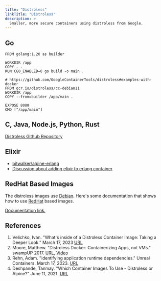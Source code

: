 ```yaml
---
title: "Distroless"
linkTitle: "Distroless"
description: >
  Smaller, more secure containers using distroless from Google.
---
```

<!-- date: 2023-03-17T00:12:00-05:00 -->

## Go

```docker
FROM golang:1.20 as builder

WORKDIR /app
COPY . .
RUN CGO_ENABLED=0 go build -o main .

# https://github.com/GoogleContainerTools/distroless#examples-with-docker
FROM gcr.io/distroless/cc-debian11
WORKDIR /app
COPY --from=builder /app/main .

EXPOSE 8080
CMD ["/app/main"]
```

## C, Java, Node.js, Python, Rust

[Distroless Github Repository](https://github.com/GoogleContainerTools/distroless#examples-with-docker)

## Elixir

- [bitwalker/alpine-erlang](https://github.com/bitwalker/alpine-erlang)
- [Discussion about adding elixir to erlang container](https://elixirforum.com/t/smallest-docker-container-with-elixir-app/6975)

## RedHat Based Images

The distroless images use [Debian](https://www.debian.org).   Here's some
documentation that shows how to use [RedHat](https://www.redhat.com) based images.

[Documentation link.](https://catalog.redhat.com/software/containers/ubi8-micro/601a84aadd19c7786c47c8ea?container-tabs=overview)

## References

<!-- Format for online resources: -->
<!-- Author Last Name, First Name. “Title of Work.” Title of Site, Sponsor or -->
<!-- Publisher (include only if different from website title or author), Date of -->
<!-- Publication or Update Date, URL. Accessed Date (only if no date of publication -->
<!-- or update date). -->

1. Velichko, Ivan. "What's inside of a Distroless Container Image: Taking a Deeper Look." March 17, 2023 [URL](https://iximiuz.com/en/posts/containers-distroless-images)
1. Moore, Matthew. "Distroless Docker: Containerizing Apps, not VMs." swampUP 2017. [URL](https://swampup2017.sched.com/event/A6CW/distroless-docker-containerizing-apps-not-vms),  [Video](https://www.youtube.com/watch?v=lviLZFciDv4)
1. Rehn, Adam.  "Identifying application runtime dependencies."  Unreal Containers. March 17, 2023. [URL](https://unrealcontainers.com/blog/identifying-application-runtime-dependencies)
1. Deshpande, Tanmay.  "Which Container Images To Use - Distroless or Alpine?" June 11, 2021.  [URL](https://itnext.io/which-container-images-to-use-distroless-or-alpine-96e3dab43a22)
